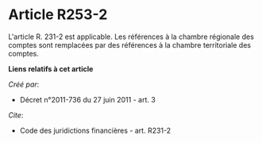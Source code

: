 # Article R253-2

L'article R. 231-2 est applicable. Les références à la chambre régionale des comptes sont remplacées par des références à la
chambre territoriale des comptes.

**Liens relatifs à cet article**

_Créé par_:

  - Décret n°2011-736 du 27 juin 2011 - art. 3

_Cite_:

  - Code des juridictions financières - art. R231-2
